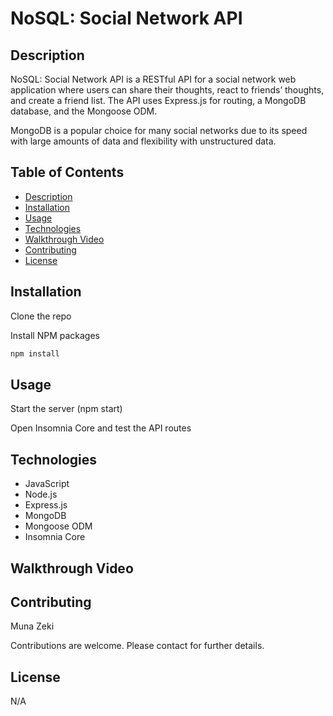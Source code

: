 # NoSQL: Social Network API

## Description

NoSQL: Social Network API is a RESTful API for a social network web application where users can share their thoughts, react to friends’ thoughts, and create a friend list. The API uses Express.js for routing, a MongoDB database, and the Mongoose ODM.

MongoDB is a popular choice for many social networks due to its speed with large amounts of data and flexibility with unstructured data.

## Table of Contents

- [Description](#description)
- [Installation](#installation)
- [Usage](#usage)
- [Technologies](#technologies)
- [Walkthrough Video](#walkthrough-video)
- [Contributing](#contributing)
- [License](#license)

## Installation

 Clone the repo

 Install NPM packages

```sh
npm install
```

## Usage

Start the server
   (npm start)

Open Insomnia Core and test the API routes

## Technologies

- JavaScript
- Node.js
- Express.js
- MongoDB
- Mongoose ODM
- Insomnia Core

## Walkthrough Video

## Contributing

Muna Zeki

Contributions are welcome. Please contact for further details.

## License

N/A
